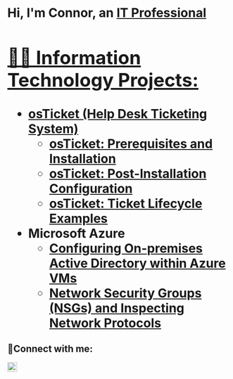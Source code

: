 <h1>Hi, I'm Connor, an <a href="https://linkedin.com/in/Connor">IT Professional

<h2>👨‍💻 Information Technology Projects:</h2>

- <b>osTicket (Help Desk Ticketing System)</b>
  - [osTicket: Prerequisites and Installation](https://github.com/cdavila21/osticket-prereqs)
  - [osTicket: Post-Installation Configuration](https://github.com/cdavila21/post-install-config)
  - [osTicket: Ticket Lifecycle Examples](https://github.com/cdavila21/ticket-lifecycle)
- <b>Microsoft Azure</b>
  - [Configuring On-premises Active Directory within Azure VMs](https://github.com/cdavila21/configure-ad)
  - [Network Security Groups (NSGs) and Inspecting Network Protocols](https://github.com/cdavila21/azure-network-protocols)

<h2>🤳Connect with me:</h2>


[<img align="left" alt="Josh | LinkedIn" width="22px" src="https://cdn.jsdelivr.net/npm/simple-icons@v3/icons/linkedin.svg" />][linkedin]


[linkedin]: https://linkedin.com/in/https://www.linkedin.com/connor
